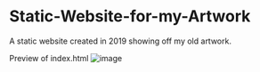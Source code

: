 # Static-Website-for-my-Artwork
A static website created in 2019 showing off my old artwork. 

Preview of index.html
![image](https://user-images.githubusercontent.com/53848567/197384610-632ee770-49c3-4bc8-a0b7-74d4d6548574.png)


